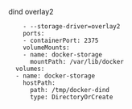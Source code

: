 dind overlay2

        - --storage-driver=overlay2
        ports:
        - containerPort: 2375
        volumeMounts:
        - name: docker-storage
          mountPath: /var/lib/docker
      volumes:
      - name: docker-storage
        hostPath:
          path: /tmp/docker-dind
          type: DirectoryOrCreate
